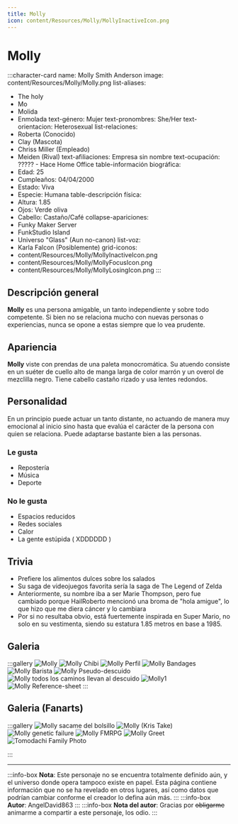 ```yaml
---
title: Molly
icon: content/Resources/Molly/MollyInactiveIcon.png
---
```


# Molly

:::character-card
name: Molly Smith Anderson
image: content/Resources/Molly/Molly.png
list-aliases:
  - The holy
  - Mo
  - Molida
  - Enmolada
text-género: Mujer
text-pronombres: She/Her
text-orientacion: Heterosexual
list-relaciones:
  - Roberta (Conocido)
  - Clay (Mascota)
  - Chriss Miller (Empleado)
  - Meiden (Rival)
text-afiliaciones: Empresa sin nombre
text-ocupación: ????? - Hace Home Office
table-información biográfica:
  - Edad: 25
  - Cumpleaños: 04/04/2000
  - Estado: Viva
  - Especie: Humana
table-descripción física:
  - Altura: 1.85
  - Ojos: Verde oliva
  - Cabello: Castaño/Café
collapse-apariciones:
  - Funky Maker Server
  - FunkStudio Island
  - Universo "Glass" (Aun no-canon)
list-voz:
  - Karla Falcon (Posiblemente)
grid-iconos:
  - content/Resources/Molly/MollyInactiveIcon.png
  - content/Resources/Molly/MollyFocusIcon.png
  - content/Resources/Molly/MollyLosingIcon.png
:::

## Descripción general

**Molly** es una persona amigable, un tanto independiente y sobre todo competente. Si bien no se relaciona mucho con nuevas personas o experiencias, nunca se opone a estas siempre que lo vea prudente.

## Apariencia

**Molly** viste con prendas de una paleta monocromática. Su atuendo consiste en un suéter de cuello alto de manga larga de color marrón y un overol de mezclilla negro. Tiene cabello castaño rizado y usa lentes redondos.

## Personalidad

En un principio puede actuar un tanto distante, no actuando de manera muy emocional al inicio sino hasta que evalúa el carácter de la persona con quien se relaciona. Puede adaptarse bastante bien a las personas. 

### Le gusta
  - Repostería
  - Música
  - Deporte

### No le gusta
  - Espacios reducidos
  - Redes sociales
  - Calor
  - La gente estúpida ( XDDDDDD )

## Trivia

  - Prefiere los alimentos dulces sobre los salados
  - Su saga de videojuegos favorita sería la saga de The Legend of Zelda
  - Anteriormente, su nombre iba a ser Marie Thompson, pero fue cambiado porque HailRoberto mencionó una broma de "hola amigue", lo que hizo que me diera cáncer y lo cambiara 
  - Por si no resultaba obvio, está fuertemente inspirada en Super Mario, no solo en su vestimenta, siendo su estatura 1.85 metros en base a 1985.

## Galeria

:::gallery
![Molly](content\Resources\Molly\Molly.png)
![Molly Chibi](content\Resources\Molly\MollyChibi.png)
![Molly Perfil](content\Resources\Molly\MollyPerfil.png)
![Molly Bandages](content\Resources\Molly\MollyBandages.png)
![Molly Barista](content\Resources\Molly\MollyBarista.png)
![Molly Pseudo-descuido](content\Resources\Molly\MollyMuchoTexto.png)
![Molly todos los caminos llevan al descuido](content\Resources\Molly\MollyTime'sTicking.png)
![Molly1](content\Resources\Molly\Molly1.jpg)
![Molly Reference-sheet](content\Resources\Molly\MollyReferenceSheet.png)
:::

## Galeria (Fanarts)

:::gallery
![Molly sacame del bolsillo](content\Resources\Molly\MollyBolsillo.gif)
![Molly (Kris Take)](content\Resources\Molly\MollyKrisTake.png)
![Molly genetic failure](content\Resources\Molly\MollyFailure.png)
![Molly FMRPG](content\Resources\Molly\MollyFMRPG.png)
![Molly Greet](content\Resources\Molly\MollyGreet.png)
![Tomodachi Family Photo](content\Resources\Molly\TomodachiFamilyPhoto.png)

:::

---

:::info-box
**Nota**: Este personaje no se encuentra totalmente definido aún, y el universo donde opera tampoco existe en papel. Esta página contiene
información que no se ha revelado en otros lugares, así como datos que podrían cambiar conforme el creador lo defina aún más.
:::
:::info-box
**Autor**: AngelDavid863
:::
:::info-box
**Nota del autor**: Gracias por ~~obligarme~~ animarme a compartir a este personaje, los odio.
:::
